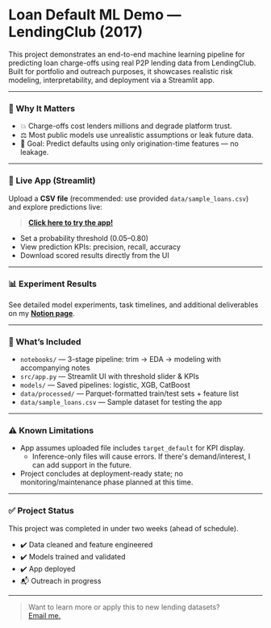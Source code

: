 # Loan Default ML Demo — LendingClub (2017)

This project demonstrates an end-to-end machine learning pipeline for predicting loan charge-offs using real P2P lending data from LendingClub. Built for portfolio and outreach purposes, it showcases realistic risk modeling, interpretability, and deployment via a Streamlit app.

---

### 📌 Why It Matters

- 💥 Charge-offs cost lenders millions and degrade platform trust.
- ⚖️ Most public models use unrealistic assumptions or leak future data.
- 🎯 Goal: Predict defaults using only origination-time features — no leakage.

---

### 🚀 Live App (Streamlit)

Upload a **CSV file** (recommended: use provided `data/sample_loans.csv`) and explore predictions live:

> [**Click here to try the app!**](https://mcgrath-fintech-mcgrath-finte-loan-default-ml-demosrcapp-3gvyu1.streamlit.app/)

- Set a probability threshold (0.05–0.80)
- View prediction KPIs: precision, recall, accuracy
- Download scored results directly from the UI

---

### 📊 Experiment Results

See detailed model experiments, task timelines, and additional deliverables on my [**Notion page**](https://repeated-locket-6a4.notion.site/Loan-Default-ML-Demo-217523d61e9b808c8ad0d8e2a77a0cdf?pvs=7).

---

### 🧱 What’s Included

- `notebooks/` — 3-stage pipeline: trim → EDA → modeling with accompanying notes 
- `src/app.py` — Streamlit UI with threshold slider & KPIs  
- `models/` — Saved pipelines: logistic, XGB, CatBoost  
- `data/processed/` — Parquet-formatted train/test sets + feature list  
- `data/sample_loans.csv` — Sample dataset for testing the app  

---

### ⚠️ Known Limitations

- App assumes uploaded file includes `target_default` for KPI display.  
  - Inference-only files will cause errors. If there's demand/interest, I can add support in the future.
- Project concludes at deployment-ready state; no monitoring/maintenance phase planned at this time.

---

### ✅ Project Status

This project was completed in under two weeks (ahead of schedule).

- ✔️ Data cleaned and feature engineered 
- ✔️ Models trained and validated
- ✔️ App deployed  
- 📬 Outreach in progress  

---

> Want to learn more or apply this to new lending datasets?  
> [Email me.](mailto:mcgrath.fintech@gmail.com)
